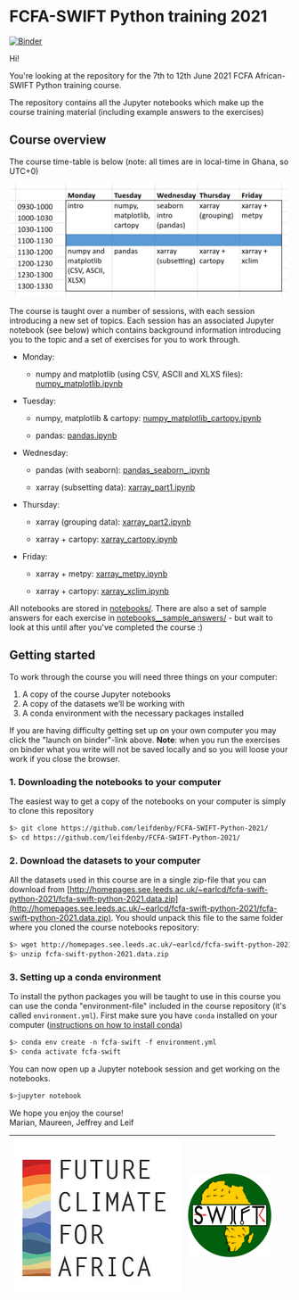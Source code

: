 # FCFA-SWIFT Python training 2021

[![Binder](https://mybinder.org/badge_logo.svg)](https://mybinder.org/v2/gh/leifdenby/FCFA-SWIFT-Python-2021/HEAD)

Hi!

You're looking at the repository for the 7th to 12th June 2021 FCFA
African-SWIFT Python training course.

The repository contains all the Jupyter notebooks which make up the course
training material (including example answers to the exercises)

## Course overview

The course time-table is below (note: all times are in local-time in
Ghana, so UTC+0)

<img src="graphics/timetable-white.png" width=500 />



The course is taught over a number of sessions, with each session introducing a new set of topics. Each session has an associated Jupyter notebook (see below) which contains background information introducing you to the topic and a set of exercises for you to work through.

- Monday:
  
  - numpy and matplotlib (using CSV, ASCII and XLXS files): [numpy_matplotlib.ipynb](notebooks/numpy_matplotlib.ipynb)

- Tuesday:
  
  - numpy, matplotlib & cartopy: [numpy_matplotlib_cartopy.ipynb](notebooks/numpy_matplotlib_cartopy.ipynb)
  
  - pandas: [pandas.ipynb](notebooks/pandas.ipynb)

- Wednesday:
  
  - pandas (with seaborn): [pandas_seaborn_.ipynb](notebooks/pandas_seaborn_.ipynb)
  
  - xarray (subsetting data): [xarray_part1.ipynb](notebooks/xarray_part1.ipynb)

- Thursday:
  
  - xarray (grouping data): [xarray_part2.ipynb](notebooks/xarray_part2.ipynb)
  
  - xarray + cartopy: [xarray_cartopy.ipynb](notebooks/xarray_cartopy.ipynb)

- Friday:
  
  - xarray + metpy: [xarray_metpy.ipynb](notebooks/xarray_metpy.ipynb)
  
  - xarray + cartopy: [xarray_xclim.ipynb](notebooks/xarray_xclim.ipynb)

All notebooks are stored in [notebooks/](notebooks/). There are also a set of sample answers for each exercise in [notebooks__sample_answers/](notebooks__sample_answers/) - but wait to look at this until after you've completed the course :)

## Getting started

To work through the course you will need three things on your computer:

1. A copy of the course Jupyter notebooks
2. A copy of the datasets we’ll be working with
3. A conda environment with the necessary packages installed

If you are having difficulty getting set up on your own computer you may
click the "launch on binder"-link above. **Note**: when you run the
exercises on binder what you write will not be saved locally and so you
will loose your work if you close the browser. 

### 1. Downloading the notebooks to your computer

The easiest way to get a copy of the notebooks on your computer is simply to clone this repository

```bash
$> git clone https://github.com/leifdenby/FCFA-SWIFT-Python-2021/
$> cd https://github.com/leifdenby/FCFA-SWIFT-Python-2021/
```

### 2. Download the datasets to your computer

All the datasets used in this course are in a single zip-file that you can download from [http://homepages.see.leeds.ac.uk/~earlcd/fcfa-swift-python-2021/fcfa-swift-python-2021.data.zip](http://homepages.see.leeds.ac.uk/~earlcd/fcfa-swift-python-2021/fcfa-swift-python-2021.data.zip). You should unpack this file to the same folder where you cloned the course notebooks repository:

```bash
$> wget http://homepages.see.leeds.ac.uk/~earlcd/fcfa-swift-python-2021/fcfa-swift-python-2021.data.zip
$> unzip fcfa-swift-python-2021.data.zip
```

### 3. Setting up a conda environment

To install the python packages you will be taught to use in this course you can use the conda "environment-file" included in the course repository (it's called `environment.yml`). First make sure you have `conda` installed on your computer ([instructions on how to install conda](https://conda.io/projects/conda/en/latest/user-guide/install/index.html))

```python
$> conda env create -n fcfa-swift -f environment.yml
$> conda activate fcfa-swift
```

You can now open up a Jupyter notebook session and get working on the notebooks.

```bash
$>jupyter notebook
```

We hope you enjoy the course!  
Marian, Maureen, Jeffrey and Leif
 

| ![](graphics/fcfa_logo.jpg) | ![](graphics/swift-logo.png) |
| --------------------------- | ---------------------------- |


